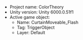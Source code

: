 <!-- UNITY CODE ASSIST INSTRUCTIONS START -->
- Project name: ColorTheory
- Unity version: Unity 6000.0.51f1
- Active game object:
  - Name: CurtainMoveable_Flash
  - Tag: TriggerObject
  - Layer: Default
<!-- UNITY CODE ASSIST INSTRUCTIONS END -->